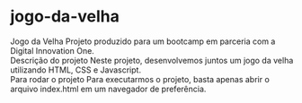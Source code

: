 # jogo-da-velha
Jogo da Velha 
Projeto produzido para um bootcamp em parceria com a Digital Innovation One.  
Descrição do projeto 
Neste projeto, desenvolvemos juntos um jogo da velha utilizando HTML, CSS e Javascript.  
Para rodar o projeto Para executarmos o projeto, basta apenas abrir o arquivo index.html em um navegador de preferência.
